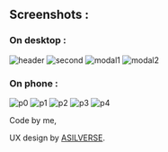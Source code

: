 ## Screenshots :

### On desktop :

![header](https://user-images.githubusercontent.com/12862695/58943219-ec436b00-879c-11e9-9237-e035e883137e.png)
![second](https://user-images.githubusercontent.com/12862695/58943223-ee0d2e80-879c-11e9-96ee-3184eb01754a.png)
![modal1](https://user-images.githubusercontent.com/12862695/58943227-efd6f200-879c-11e9-8a22-2930595e33e0.png)
![modal2](https://user-images.githubusercontent.com/12862695/58943232-f2394c00-879c-11e9-9394-b98e785ac20d.png)

### On phone :


![p0](https://user-images.githubusercontent.com/12862695/58943701-e9954580-879d-11e9-82d3-780aac64780c.jpg)
![p1](https://user-images.githubusercontent.com/12862695/58943705-ed28cc80-879d-11e9-9425-274017b66af3.jpg)
![p2](https://user-images.githubusercontent.com/12862695/58943711-f0bc5380-879d-11e9-970e-f73c7dbdae18.jpg)
![p3](https://user-images.githubusercontent.com/12862695/58943716-f2861700-879d-11e9-9600-0854f3aa126d.jpg)
![p4](https://user-images.githubusercontent.com/12862695/58943720-f44fda80-879d-11e9-962f-f61b6bc6b4cd.jpg)

Code by me,

UX design by [ASILVERSE](https://dribbble.com/ASILVERSE).